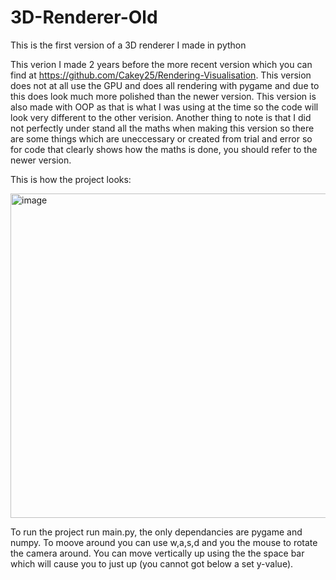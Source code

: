 # 3D-Renderer-Old
This is the first version of a 3D renderer I made in python

This verion I made 2 years before the more recent version which you can find at
https://github.com/Cakey25/Rendering-Visualisation. This version does not at all use the GPU and 
does all rendering with pygame and due to this does look much more polished than the newer version.
This version is also made with OOP as that is what I was using at the time so the code will look very
different to the other verision. Another thing to note is that I did not perfectly under stand all the maths
when making this version so there are some things which are uneccessary or created from trial and error so
for code that clearly shows how the maths is done, you should refer to the newer version.

This is how the project looks:

<img width="612" height="519" alt="image" src="https://github.com/user-attachments/assets/258f5539-e311-4841-9a3e-006838d0c4bc" />

To run the project run main.py, the only dependancies are pygame and numpy.
To moove around you can use w,a,s,d and you the mouse to rotate the camera around.
You can move vertically up using the the space bar which will cause you to just up (you cannot got below a set y-value).

